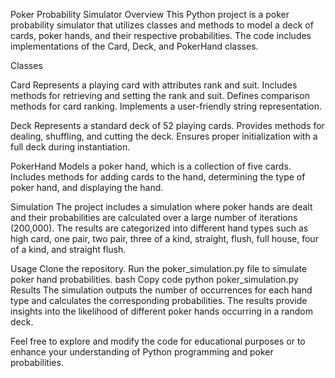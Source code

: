 Poker Probability Simulator
Overview
This Python project is a poker probability simulator that utilizes classes and methods to model a deck of cards, poker hands, and their respective probabilities. The code includes implementations of the Card, Deck, and PokerHand classes.

Classes

Card
Represents a playing card with attributes rank and suit.
Includes methods for retrieving and setting the rank and suit.
Defines comparison methods for card ranking.
Implements a user-friendly string representation.

Deck
Represents a standard deck of 52 playing cards.
Provides methods for dealing, shuffling, and cutting the deck.
Ensures proper initialization with a full deck during instantiation.

PokerHand
Models a poker hand, which is a collection of five cards.
Includes methods for adding cards to the hand, determining the type of poker hand, and displaying the hand.

Simulation
The project includes a simulation where poker hands are dealt and their probabilities are calculated over a large number of iterations (200,000). The results are categorized into different hand types such as high card, one pair, two pair, three of a kind, straight, flush, full house, four of a kind, and straight flush.

Usage
Clone the repository.
Run the poker_simulation.py file to simulate poker hand probabilities.
bash
Copy code
python poker_simulation.py
Results
The simulation outputs the number of occurrences for each hand type and calculates the corresponding probabilities. The results provide insights into the likelihood of different poker hands occurring in a random deck.

Feel free to explore and modify the code for educational purposes or to enhance your understanding of Python programming and poker probabilities.
